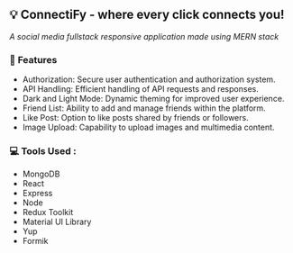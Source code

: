 ## :bulb: **ConnectiFy - where every click connects you!**

_A social media fullstack responsive application made using MERN stack_

### :low_brightness: **Features**
- Authorization: Secure user authentication and authorization system.
- API Handling: Efficient handling of API requests and responses.
- Dark and Light Mode: Dynamic theming for improved user experience.
- Friend List: Ability to add and manage friends within the platform.
- Like Post: Option to like posts shared by friends or followers.
- Image Upload: Capability to upload images and multimedia content.
 
### 💻 **Tools Used** :
 - MongoDB
 - React
 - Express
 - Node
 - Redux Toolkit
 - Material UI Library
 - Yup
 - Formik
